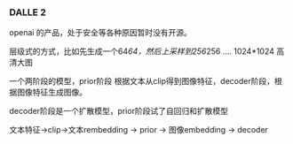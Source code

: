 ### DALLE 2 

openai 的产品，处于安全等各种原因暂时没有开源。


层级式的方式，比如先生成一个64*64，然后上采样到256*256 .... 1024*1024 高清大图

一个两阶段的模型，prior阶段 根据文本从clip得到图像特征，decoder阶段，根据图像特征生成图像。

decoder阶段是一个扩散模型，prior阶段试了自回归和扩散模型


文本特征->clip->文本rembedding -> prior -> 图像embedding -> decoder
